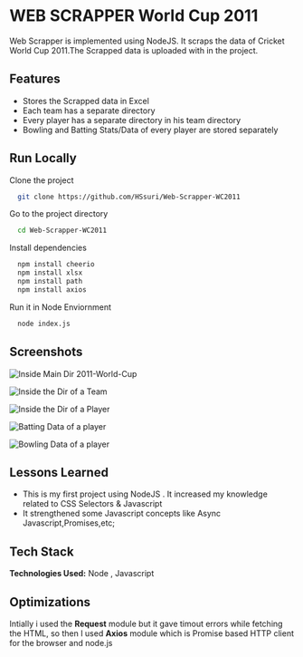 
# WEB SCRAPPER World Cup 2011

Web Scrapper is implemented using NodeJS. It scraps the data of Cricket World Cup 2011.The Scrapped data is uploaded with in the project.




## Features

- Stores the Scrapped data in Excel 
- Each team has a separate directory
- Every player has a separate directory in his team directory
- Bowling and Batting Stats/Data of every player are stored separately 


## Run Locally

Clone the project

```bash
  git clone https://github.com/HSsuri/Web-Scrapper-WC2011
```

Go to the project directory

```bash
  cd Web-Scrapper-WC2011
```

Install dependencies

```bash
  npm install cheerio
  npm install xlsx
  npm install path
  npm install axios
```

Run it in Node Enviornment

```bash
  node index.js
```


## Screenshots

![Inside Main Dir 2011-World-Cup](https://i.postimg.cc/Bn2vv85k/Screenshot-2022-07-21-002920.png)

![Inside the Dir of a Team](https://i.postimg.cc/rspd08yW/Screenshot-2022-07-21-003351.png)

![Inside the Dir of a Player](https://i.postimg.cc/bJ9bSCxX/Screenshot-2022-07-21-003412.png)

![Batting Data of a player](https://i.postimg.cc/zDwHxcH4/Screenshot-2022-07-21-003432.png)

![Bowling Data of a player](https://i.postimg.cc/9fFjjzLG/Screenshot-2022-07-21-004312.png)
## Lessons Learned

- This is my first project using NodeJS . It increased my knowledge related to CSS Selectors & Javascript
- It strengthened some Javascript concepts like Async Javascript,Promises,etc;

## Tech Stack

**Technologies Used:** Node , Javascript




## Optimizations

Intially i used the **Request** module but it gave timout errors while fetching the HTML, so then I used **Axios** module which is Promise based HTTP client for the browser and node.js
